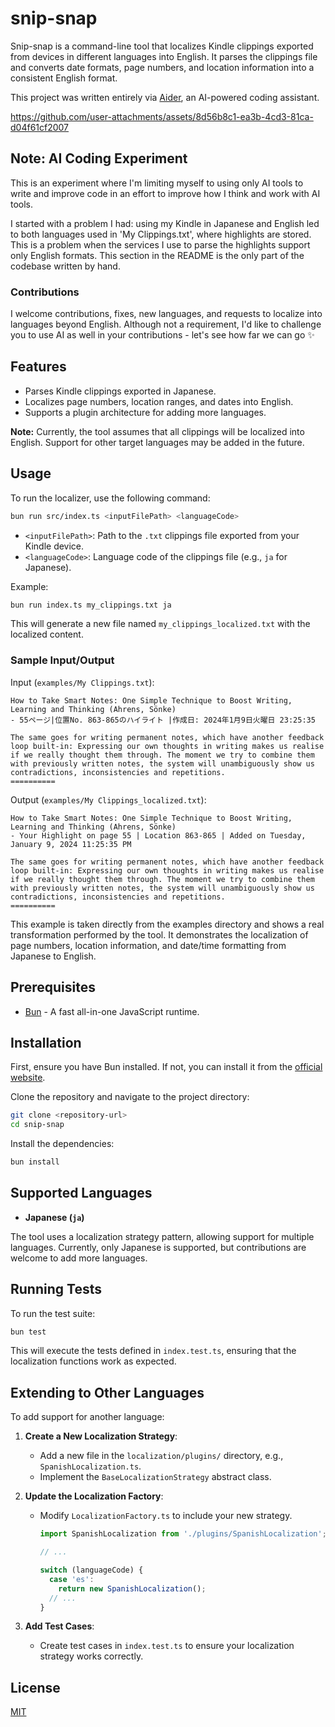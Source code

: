 # snip-snap


Snip-snap is a command-line tool that localizes Kindle clippings exported from devices in different languages into English. It parses the clippings file and converts date formats, page numbers, and location information into a consistent English format.

This project was written entirely via [Aider](https://github.com/paulgauthier/aider), an AI-powered coding assistant.

https://github.com/user-attachments/assets/8d56b8c1-ea3b-4cd3-81ca-d04f61cf2007


## Note: AI Coding Experiment
This is an experiment where I'm limiting myself to using only AI tools to write and improve code in an effort to improve how I think and work with AI tools.

I started with a problem I had: using my Kindle in Japanese and English led to both languages used in 'My Clippings.txt', where highlights are stored. This is a problem when the services I use to parse the highlights support only English formats. This section in the README is the only part of the codebase written by hand.

### Contributions

I welcome contributions, fixes, new languages, and requests to localize into languages beyond English. Although not a requirement, I'd like to challenge you to use AI as well in your contributions - let's see how far we can go ✨

## Features

- Parses Kindle clippings exported in Japanese.
- Localizes page numbers, location ranges, and dates into English.
- Supports a plugin architecture for adding more languages.

**Note:** Currently, the tool assumes that all clippings will be localized into English. Support for other target languages may be added in the future.

## Usage

To run the localizer, use the following command:

```bash
bun run src/index.ts <inputFilePath> <languageCode>
```

- `<inputFilePath>`: Path to the `.txt` clippings file exported from your Kindle device.
- `<languageCode>`: Language code of the clippings file (e.g., `ja` for Japanese).

Example:

```bash
bun run index.ts my_clippings.txt ja
```

This will generate a new file named `my_clippings_localized.txt` with the localized content.

### Sample Input/Output

Input (`examples/My Clippings.txt`):
```
How to Take Smart Notes: One Simple Technique to Boost Writing, Learning and Thinking (Ahrens, Sönke)
- 55ページ|位置No. 863-865のハイライト |作成日: 2024年1月9日火曜日 23:25:35

The same goes for writing permanent notes, which have another feedback loop built-in: Expressing our own thoughts in writing makes us realise if we really thought them through. The moment we try to combine them with previously written notes, the system will unambiguously show us contradictions, inconsistencies and repetitions.
==========
```

Output (`examples/My Clippings_localized.txt`):
```
How to Take Smart Notes: One Simple Technique to Boost Writing, Learning and Thinking (Ahrens, Sönke)
- Your Highlight on page 55 | Location 863-865 | Added on Tuesday, January 9, 2024 11:25:35 PM

The same goes for writing permanent notes, which have another feedback loop built-in: Expressing our own thoughts in writing makes us realise if we really thought them through. The moment we try to combine them with previously written notes, the system will unambiguously show us contradictions, inconsistencies and repetitions.
==========
```

This example is taken directly from the examples directory and shows a real transformation performed by the tool. It demonstrates the localization of page numbers, location information, and date/time formatting from Japanese to English.

## Prerequisites

- [Bun](https://bun.sh) - A fast all-in-one JavaScript runtime.

## Installation

First, ensure you have Bun installed. If not, you can install it from the [official website](https://bun.sh).

Clone the repository and navigate to the project directory:

```bash
git clone <repository-url>
cd snip-snap
```

Install the dependencies:

```bash
bun install
```

## Supported Languages

- **Japanese (`ja`)**

The tool uses a localization strategy pattern, allowing support for multiple languages. Currently, only Japanese is supported, but contributions are welcome to add more languages.

## Running Tests

To run the test suite:

```bash
bun test
```

This will execute the tests defined in `index.test.ts`, ensuring that the localization functions work as expected.


## Extending to Other Languages

To add support for another language:

1. **Create a New Localization Strategy**:

   - Add a new file in the `localization/plugins/` directory, e.g., `SpanishLocalization.ts`.
   - Implement the `BaseLocalizationStrategy` abstract class.

2. **Update the Localization Factory**:

   - Modify `LocalizationFactory.ts` to include your new strategy.

     ```typescript
     import SpanishLocalization from './plugins/SpanishLocalization';

     // ...

     switch (languageCode) {
       case 'es':
         return new SpanishLocalization();
       // ...
     }
     ```

3. **Add Test Cases**:

   - Create test cases in `index.test.ts` to ensure your localization strategy works correctly.

## License

[MIT](LICENSE)


